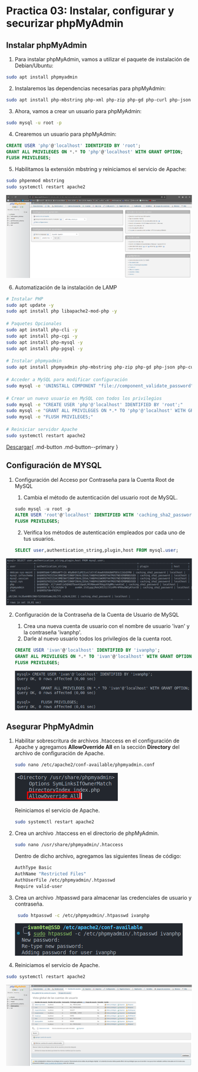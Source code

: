 # Practica 03: Instalar, configurar y securizar phpMyAdmin

## Instalar phpMyAdmin

1. Para instalar phpMyAdmin, vamos a utilizar el paquete de instalación de Debian/Ubuntu:
```bash
sudo apt install phpmyadmin
```

2. Instalaremos las dependencias necesarias para phpMyAdmin:
```bash
sudo apt install php-mbstring php-xml php-zip php-gd php-curl php-json
```

3. Ahora, vamos a crear un usuario para phpMyAdmin:
```bash
sudo mysql -u root -p
```

4. Crearemos un usuario para phpMyAdmin:
```sql
CREATE USER 'php'@'localhost' IDENTIFIED BY 'root';
GRANT ALL PRIVILEGES ON *.* TO 'php'@'localhost' WITH GRANT OPTION;
FLUSH PRIVILEGES;
```

5. Habilitamos la extensión mbstring y reiniciamos el servicio de Apache:
```bash
sudo phpenmod mbstring
sudo systemctl restart apache2
```

![php](../images/image1.png)

6. Automatización de la instalación de LAMP

```bash
# Instalar PHP
sudo apt update -y 
sudo apt install php libapache2-mod-php -y

# Paquetes Opcionales
sudo apt install php-cli -y
sudo apt install php-cgi -y
sudo apt install php-mysql -y
sudo apt install php-pgsql -y

# Instalar phpmyadmin
sudo apt install phpmyadmin php-mbstring php-zip php-gd php-json php-curl -y    

# Acceder a MySQL para modificar configuración
sudo mysql -e 'UNINSTALL COMPONENT "file://component_validate_password";'

# Crear un nuevo usuario en MySQL con todos los privilegios
sudo mysql -e "CREATE USER 'php'@'localhost' IDENTIFIED BY 'root';"
sudo mysql -e "GRANT ALL PRIVILEGES ON *.* TO 'php'@'localhost' WITH GRANT OPTION;"
sudo mysql -e "FLUSH PRIVILEGES;"

# Reiniciar servidor Apache
sudo systemctl restart apache2
```

[Descargar](../scripts/autophp.sh){ .md-button .md-button--primary }

## Configuración de MYSQL

1. Configuración del Acceso por Contraseña para la Cuenta Root de MySQL
    1. Cambia el método de autenticación del usuario root de MySQL.

    ```sql
    sudo mysql -u root -p
    ALTER USER 'root'@'localhost' IDENTIFIED WITH 'caching_sha2_password' BY 'Root_pass1';
    FLUSH PRIVILEGES;
    ```

    2. Verifica los métodos de autenticación empleados por cada uno de tus usuarios.

    ```sql
    SELECT user,authentication_string,plugin,host FROM mysql.user;
    ```

![alt text](../images/image-1.png)

2. Configuración de la Contraseña de la Cuenta de Usuario de MySQL

    1. Crea una nueva cuenta de usuario con el nombre de usuario 'ivan' y la contraseña 'ivanphp'.
    2. Darle al nuevo usuario todos los privilegios de la cuenta root.

    ```sql
    CREATE USER 'ivan'@'localhost' IDENTIFIED BY 'ivanphp';
    GRANT ALL PRIVILEGES ON *.* TO 'ivan'@'localhost' WITH GRANT OPTION;
    FLUSH PRIVILEGES;
    ```

    ![alt text](../images/image-2.png)

## Asegurar PhpMyAdmin

1. Habilitar sobrescritura de archivos .htaccess en el configuración de Apache y agregamos **AllowOverride All** en la sección **Directory** del archivo de configuración de Apache.

    ```bash
    sudo nano /etc/apache2/conf-available/phpmyadmin.conf
    ```

    ![alt text](../images/image-3.png)

    Reiniciamos el servicio de Apache.

    ```bash
    sudo systemctl restart apache2
    ```

2. Crea un archivo .htaccess en el directorio de phpMyAdmin.
    
    ```bash
    sudo nano /usr/share/phpmyadmin/.htaccess
    ```

    Dentro de dicho archivo, agregamos las siguientes líneas de código:
    ```bash
    AuthType Basic
    AuthName "Restricted Files"
    AuthUserFile /etc/phpmyadmin/.htpasswd
    Require valid-user
    ```

3. Crea un archivo .htpasswd para almacenar las credenciales de usuario y contraseña.

    ```bash
     sudo htpasswd -c /etc/phpmyadmin/.htpasswd ivanphp
    ```

    ![alt text](../images/image-4.png)

4. Reiniciamos el servicio de Apache.

```bash
sudo systemctl restart apache2
```

![alt text](../images/image-5.png)